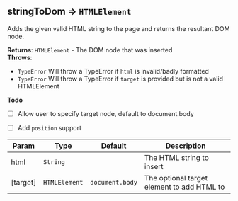 <a name="module_stringToDom"></a>
## stringToDom ⇒ <code>HTMLElement</code>
Adds the given valid HTML string to the page and returns the
resultant DOM node.

**Returns**: <code>HTMLElement</code> - The DOM node that was inserted  
**Throws**:

- <code>TypeError</code> Will throw a TypeError if `html` is invalid/badly formatted
- <code>TypeError</code> Will throw a TypeError if `target` is provided but is not a valid HTMLElement

**Todo**

- [ ] Allow user to specify target node, default to document.body
- [ ] Add `position` support


| Param | Type | Default | Description |
| --- | --- | --- | --- |
| html | <code>String</code> |  | The HTML string to insert |
| [target] | <code>HTMLElement</code> | <code>document.body</code> | The optional target element to add HTML to |

